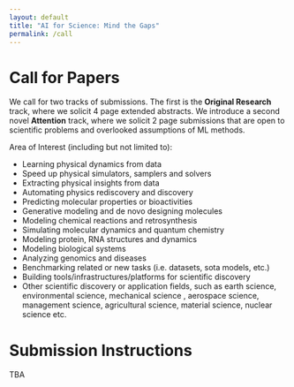 ```yaml
---
layout: default
title: "AI for Science: Mind the Gaps"
permalink: /call
---
```


# Call for Papers
We call for two tracks of submissions. The first is the **Original Research** track, where we solicit 4 page extended abstracts. We introduce a second novel **Attention** track, where we solicit 2 page submissions that are open to scientific problems and overlooked assumptions of ML methods. 

Area of Interest (including but not limited to):
- Learning physical dynamics from data
- Speed up physical simulators, samplers and solvers
- Extracting physical insights from data
- Automating physics rediscovery and discovery
- Predicting molecular properties or bioactivities
- Generative modeling and de novo designing molecules
- Modeling chemical reactions and retrosynthesis
- Simulating molecular dynamics and quantum chemistry 
- Modeling protein, RNA structures and dynamics
- Modeling biological systems
- Analyzing genomics and diseases
- Benchmarking related or new tasks (i.e. datasets, sota models, etc.)
- Building tools/infrastructures/platforms for scientific discovery 
- Other scientific discovery or application fields, such as earth science, environmental science, mechanical science , aerospace science, management science, agricultural science, material science, nuclear science etc.


# Submission Instructions

TBA
